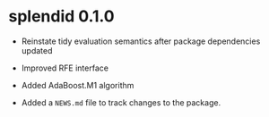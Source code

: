 # splendid 0.1.0

* Reinstate tidy evaluation semantics after package dependencies updated

* Improved RFE interface

* Added AdaBoost.M1 algorithm

* Added a `NEWS.md` file to track changes to the package.
